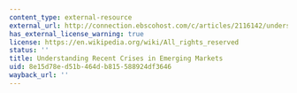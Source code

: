 ```yaml
---
content_type: external-resource
external_url: http://connection.ebscohost.com/c/articles/2116142/understanding-recent-crises-emerging-markets
has_external_license_warning: true
license: https://en.wikipedia.org/wiki/All_rights_reserved
status: ''
title: Understanding Recent Crises in Emerging Markets
uid: 8e15d78e-d51b-464d-b815-588924df3646
wayback_url: ''
---
```

